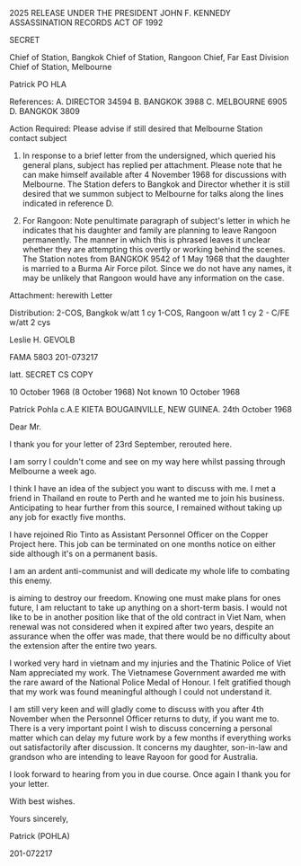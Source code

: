 2025 RELEASE UNDER THE PRESIDENT JOHN F. KENNEDY ASSASSINATION RECORDS ACT OF 1992

SECRET

Chief of Station, Bangkok
Chief of Station, Rangoon
Chief, Far East Division
Chief of Station, Melbourne

Patrick PO HLA

References:
A. DIRECTOR 34594
B. BANGKOK 3988
C. MELBOURNE 6905
D. BANGKOK 3809

Action Required:  Please advise if still desired that
Melbourne Station contact subject

1.  In response to a brief letter from the undersigned,
which queried his general plans, subject has replied per
attachment. Please note that he can make himself available
after 4 November 1968 for discussions with Melbourne. The
Station defers to Bangkok and Director whether it is still
desired that we summon subject to Melbourne for talks along
the lines indicated in reference D.

2.  For Rangoon:  Note penultimate paragraph of subject's
letter in which he indicates that his daughter and family are
planning to leave Rangoon permanently.  The manner in which
this is phrased leaves it unclear whether they are attempting
this overtly or working behind the scenes.  The Station notes
from BANGKOK 9542 of 1 May 1968 that the daughter is married
to a Burma Air Force pilot.  Since we do not have any names,
it may be unlikely that Rangoon would have any information
on the case.

Attachment:  herewith
Letter

Distribution:
2-COS, Bangkok w/att 1 cy
1-COS, Rangoon w/att 1 cy
2 - C/FE w/att 2 cys

Leslie H. GEVOLB

FAMA 5803 201-073217

latt.
SECRET
CS COPY

10 October 1968
(8 October 1968)
Not known
10 October 1968

Patrick Pohla
c.A.E
KIETA
BOUGAINVILLE,
NEW GUINEA.
24th October 1968

Dear Mr.

I thank you for your letter of 23rd
September, rerouted here.

I am sorry I couldn't come and see
on my way here whilst passing through Melbourne
a week ago.

I think I have an idea of the subject
you want to discuss with me. I met a friend in Thailand
en route to Perth and he wanted me to join his business.
Anticipating to hear further from this source, I remained
without taking up any job for exactly five months.

I have rejoined Rio Tinto as Assistant
Personnel Officer on the Copper Project here. This
job can be terminated on one months notice on either
side although it's on a permanent basis.

I am an ardent anti-communist and will
dedicate my whole life to combating this enemy.

is aiming to destroy our freedom. Knowing
one must make plans for ones future, I am
reluctant to take up anything on a short-term
basis. I would not like to be in another position
like that of the old contract in Viet Nam, when
renewal was not considered when it expired after
two years, despite an assurance when the offer
was made, that there would be no difficulty about
the extension after the entire two years.

I worked very hard in vietnam and my injuries
and the Thatinic Police of Viet Nam appreciated
my work. The Vietnamese Government awarded me
with the rare award of the National Police Medal
of Honour. I felt gratified though that my work
was found meaningful although I could not understand it.

I am still very keen and will
gladly come to discuss with you after
4th November when the Personnel Officer returns
to duty, if you want me to. There is a very
important point I wish to discuss concerning a
personal matter which can delay my future work
by a few months if everything works out
satisfactorily after discussion. It concerns my
daughter, son-in-law and grandson who are
intending to leave Rayoon for good for Australia.

I look forward to hearing from you in
due course. Once again I thank you for
your letter.

With best wishes.

Yours sincerely,

Patrick
(POHLA)

201-072217
